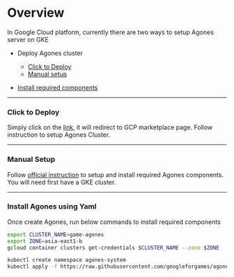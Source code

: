 Overview
========
In Google Cloud platform, currently there are two ways to setup Agones server on GKE

-   Deploy Agones cluster
    -   [Click to Deploy](##click-to-deploy)
    -   [Manual setup](##manual-setup)

-   [Install required components](##install-agones-using-yaml)

-----
### Click to Deploy


Simply click on the [link](https://console.cloud.google.com/marketplace/details/google/agones), it will redirect to GCP marketplace page. Follow instruction to setup Agones Cluster.

----------
### Manual Setup


Follow [official instruction](https://agones.dev/site/docs/installation/creating-cluster/gke/) to setup and install required Agones components. You will need first have a GKE cluster.

----------
### Install Agones using Yaml

Once create Agones, run below commands to install required components

```bash
export CLUSTER_NAME=game-agones
export ZONE=asia-east1-b
gcloud container clusters get-credentials $CLUSTER_NAME --zone $ZONE

kubectl create namespace agones-system
kubectl apply -f https://raw.githubusercontent.com/googleforgames/agones/release-1.4.0/install/yaml/install.yaml
```


